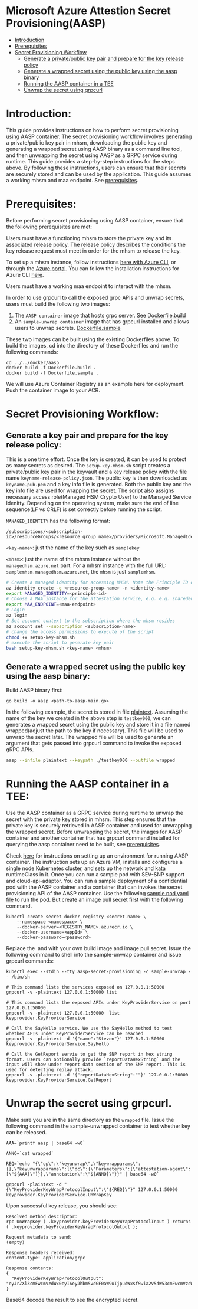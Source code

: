 # Microsoft Azure Attestion Secret Provisioning(AASP)


- [Introduction](#introduction)
- [Prerequisites](#prerequisites)
- [Secret Provisioning Workflow](#secret-provisioning-workflow)
    - [Generate a private/public key pair and prepare for the key release policy](#generate-a-key-pair-and-prepare-for-the-key-release-policy)
    - [Generate a wrapped secret using the public key using the aasp binary](#generate-a-wrapped-secret-using-the-public-key-using-the-aasp-binary)
    - [Running the AASP container in a TEE](#running-the-aasp-container-in-a-tee)
    - [Unwrap the secret using grpcurl](#unwrap-the-secret-using-grpcurl)


# Introduction:

This guide provides instructions on how to perform secret provisioning using AASP container. 
The secret provisioning workflow involves generating a private/public key pair in mhsm, downloading the public key and generating a wrapped secret using AASP binary as a command line tool, and then unwrapping the secret using AASP as a GRPC service during runtime. 
This guide provides a step-by-step instructions for the steps above. By following these instructions, users can ensure that their secrets are securely stored and can be used by the application. 
This guide assumes a working mhsm and maa endpoint. See [prerequisites](#Prerequisites). 

# Prerequisites:
Before performing secret provisioning using AASP container, ensure that the following prerequisites are met:

Users must have a functioning mhsm to store the private key and its associated release policy. 
The release policy describes the conditions the key release request must meet in order for the mhsm to release the key. 

To set up a mhsm instance, follow instructions [here with Azure CLI](https://learn.microsoft.com/en-us/azure/key-vault/managed-hsm/quick-create-cli),
or through the [Azure portal](https://ms.portal.azure.com/#view/HubsExtension/BrowseResource/resourceType/Microsoft.KeyVault%2FmanagedHSMs). 
You can follow the installation instructions for Azure CLI [here](https://learn.microsoft.com/en-us/cli/azure/install-azure-cli).

Users must have a working maa endpoint to interact with the mhsm.

In order to use grpcurl to call the exposed grpc APIs and unwrap secrets, users must build the following two images: 

1. The `AASP container` image that hosts grpc server. See [Dockerfile.build](../../docker/aasp/Dockerfile.build)
2. An `sample-unwrap container` image that has grpcurl installed and allows users to unwrap secrets. [Dockerfile.sample](../../docker/aasp/Dockerfile.sample)

These two images can be built using the existing Dockerfiles above. To build the images, cd into the directory of these Dockerfiles and run the following commands:

```
cd ../../docker/aasp
docker build -f Dockerfile.build . 
docker build -f Dockerfile.sample .

```

We will use Azure Container Registry as an example here for deployment. Push the container image to your ACR. 


# Secret Provisioning Workflow:

## Generate a key pair and prepare for the key release policy:

This is a one time effort.
Once the key is created, it can be used to protect as many secrets as desired. 
The `setup-key-mhsm.sh` script creates a private/public key pair in the keyvault and a key release policy with the file name `keyname-release-policy.json`. 
The public key is then downloaded as `keyname-pub.pem` and a key info file is generated. 
Both the public key and the key info file are used for wrapping the secret. 
The script also assigns necessary access role(Managed HSM Crypto User) to the Managed Service Idenitty.
Depending on the operating system, make sure the end of line sequence(LF vs CRLF) is set correctly before running the script. 

`MANAGED_IDENTITY` has the following format: 
```
/subscriptions/<subscription-id>/resourceGroups/<resource_group_name>/providers/Microsoft.ManagedIdentity/<userAssignedIdentities>/msi
```
`<key-name>`: just the name of the key such as `samplekey`

`<mhsm>`: just the name of the mhsm instance without the `managedhsm.azure.net` part. 
For a mhsm instance with the full URL: `samplemhsm.managedhsm.azure.net`, the `mhsm` is just `samplemhsm`. 

```bash
# Create a managed identity for accessing MHSM. Note the Principle ID of the identity
az identity create -g <resource-group-name> -n <identity-name>
export MANAGED_IDENTITY=<principle-id>
# Choose a MAA instance for the attestation service, e.g. e.g. sharedeus2.eus2.attest.azure.net
export MAA_ENDPOINT=<maa-endpoint>
# Login 
az login 
# Set account context to the subscription where the mhsm resides 
az account set --subscription <subscription-name>
# change the access permissions to execute of the script
chmod +x setup-key-mhsm.sh 
# execute the script to generate key pair 
bash setup-key-mhsm.sh <key-name> <mhsm>
```

## Generate a wrapped secret using the public key using the aasp binary:

Build AASP binary first: 

```
go build -o aasp <path-to-aasp-main.go>
```

In the following example, the secret is stored in file [plaintext](plaintext). 
Assuming the name of the key we created in the above step is `testkey000`, we can generates a wrapped secret using the public key and store it in a file named wrapped(adjust the path to the key if necessary). 
This file will be used to unwrap the secret later. 
The wrapped file will be used to generate an argument that gets passed into grpcurl command to invoke the exposed gRPC APIs. 


```bash
aasp --infile plaintext --keypath ./testkey000 --outfile wrapped 
```
 
# Running the AASP container in a TEE:
Use the AASP container as a GRPC service during runtime to unwrap the secret with the private key stored in mhsm. 
This step ensures that the private key is securely retrieved in AASP container and used for unwrapping the wrapped secret. 
Before unwrapping the secret, the images for AASP container and another container that has grpcurl command installed for querying the aasp container need to be built, see [prerequisites](#Prerequisites). 

Check [here](https://github.com/container-investigations/kata-verity/tree/kata-cc-based/katacc-bootstrap)
for instructions on setting up an environment for running AASP container. 
The instruction sets up an Azure VM, installs and configures a single node Kubernetes cluster, and sets up the network and kata runtimeClass in it. 
Once you can run a sample pod with SEV-SNP support and cloud-api-adaptor. 
You can run a sample deployment of a confidential pod with the AASP container and a container that can invokes the secret provisioning API of the AASP container. Use the following [sample pod yaml file](aasp-sample.yaml) to run the pod. But create an image pull secret first with the following command. 

```
kubectl create secret docker-registry <secret-name> \
    --namespace <namespace> \
    --docker-server=<REGISTRY_NAME>.azurecr.io \
    --docker-username=<appId> \
    --docker-password=<password>
```
Replace the <image> and <imagePullSecrets> with your own build image and image pull secret. 
Issue the following command to shell into the sample-unwrap container and issue grpcurl commands: 

```
kubectl exec --stdin --tty aasp-secret-provisioning -c sample-unwrap -- /bin/sh 

# This command lists the services exposed on 127.0.0.1:50000
grpcurl -v -plaintext 127.0.0.1:50000 list

# This command lists the exposed APIs under KeyProviderService on port 127.0.0.1:50000
grpcurl -v -plaintext 127.0.0.1:50000  list keyprovider.KeyProviderService

# Call the SayHello service. We use the SayHello method to test whether APIs under KeyProviderService can be reached 
grpcurl -v -plaintext -d '{"name":"Steven"}' 127.0.0.1:50000  keyprovider.KeyProviderService.SayHello

# Call the GetReport servie to get the SNP report in hex string format. Users can optionally provide `reportDataHexString` and the input will show under report data section of the SNP report. This is used for detecting replay attack. 
grpcurl -v -plaintext -d '{"reportDataHexString":""}' 127.0.0.1:50000  keyprovider.KeyProviderService.GetReport 

```

# Unwrap the secret using grpcurl. 

Make sure you are in the same directory as the `wrapped` file. 
Issue the following command in the sample-unwrapped container to test whether key can be released.

```
AAA=`printf aasp | base64 -w0`

ANNO=`cat wrapped`

REQ=`echo "{\"op\":\"keyunwrap\",\"keywrapparams\":{},\"keyunwrapparams\":{\"dc\":{\"Parameters\":{\"attestation-agent\":[\"${AAA}\"]}},\"annotation\":\"${ANNO}\"}}" | base64 -w0`

grpcurl -plaintext -d "{\"KeyProviderKeyWrapProtocolInput\":\"${REQ}\"}" 127.0.0.1:50000 keyprovider.KeyProviderService.UnWrapKey
```
Upon successful key release, you should see: 

```
Resolved method descriptor:
rpc UnWrapKey ( .keyprovider.keyProviderKeyWrapProtocolInput ) returns ( .keyprovider.keyProviderKeyWrapProtocolOutput );

Request metadata to send:
(empty)

Response headers received:
content-type: application/grpc

Response contents:
{
  "KeyProviderKeyWrapProtocolOutput": "eyJrZXl3cmFwcmVzdWx0cyI6eyJhbm5vdGF0aW9uIjpudWxsfSwia2V5dW53cmFwcmVzdWx0cyI6eyJvcHRzZGF0YSI6IlQyTmxZVzV6SUdGeVpTQm1kV3hzSUc5bUlIZGhkR1Z5RFFwSWIzSnpaWE1nYUdGMlpTQTBJR3hsWjNNTkNnPT0ifX0="
}

```
Base64 decode the result to see the encrypted secret. 